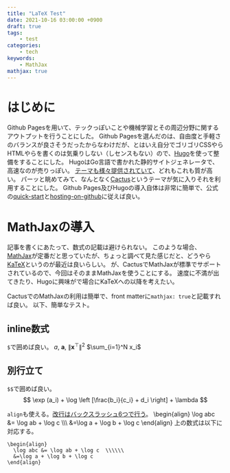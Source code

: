 ```yaml
---
title: "LaTeX Test"
date: 2021-10-16 03:00:00 +0900
draft: true
tags:
    - test
categories:
    - tech
keywords:
    - MathJax
mathjax: true
---
```


# はじめに
Github Pagesを用いて、テックっぽいことや機械学習とその周辺分野に関するアウトプットを行うことにした。
Github Pagesを選んだのは、自由度と手軽さのバランスが良さそうだったからなわけだが、とはいえ自分でゴリゴリCSSやらHTMLやらを書くのは気乗りしない（しセンスもない）ので、[Hugo](https://gohugo.io/)を使って整備をすることにした。
HugoはGo言語で書かれた静的サイトジェネレータで、高速なのが売りっぽい。
[テーマも様々提供されていて](https://themes.gohugo.io/)、どれもこれも質が高い。
パーッと眺めてみて、なんとなく[Cactus](https://themes.gohugo.io/themes/hugo-theme-cactus/)というテーマが気に入りそれを利用することにした。
Github Pages及びHugoの導入自体は非常に簡単で、公式の[quick-start](https://gohugo.io/getting-started/quick-start/)と[hosting-on-github](https://gohugo.io/hosting-and-deployment/hosting-on-github/)に従えば良い。


# MathJaxの導入
記事を書くにあたって、数式の記載は避けられない。
このような場合、[MathJax](https://www.mathjax.org/)が定番だと思っていたが、ちょっと調べて見た感じだと、どうやら[KaTeX](https://katex.org/)というのが最近は良いらしい。
が、CactusでMathJaxが標準でサポートされているので、今回はそのままMathJaxを使うことにする。
速度に不満が出てきたり、Hugoに興味がで場合にKaTeXへの以降を考えたい。

CactusでのMathJaxの利用は簡単で、front matterに`mathjax: true`と記載すれば良い。
以下、簡単なテスト。

## inline数式
`$`で囲めば良い。
$a$, $\boldsymbol{a}$, $\lVert \boldsymbol{x}^\top \rVert^2$ $\sum_{i=1}^N x_i$

## 別行立て
`$$`で囲めば良い。
$$
\exp (a_i) + \log \left [\frac{b_i}{c_i} + d_i \right] + \lambda
$$

`align`も使える。[改行はバックスラッシュ6つで行う](https://github.com/wowchemy/wowchemy-hugo-themes/issues/1480)。
\begin{align}
  \log abc &= \log ab + \log c  \\\\\\ 
  &=\log a + \log b + \log c
\end{align}
上の数式は以下に対応する。
```
\begin{align}
  \log abc &= \log ab + \log c  \\\\\\ 
  &=\log a + \log b + \log c
\end{align}
```
